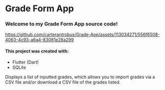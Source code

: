 # Grade Form App
### Welcome to my Grade Form App source code!



https://github.com/carterantrobus/Grade-App/assets/113034271/556f6508-4063-4c93-a6a4-83081e28a299



#### This project was created with:

* Flutter (Dart)
* SQLite

Displays a list of inputted grades, which allows you to import grades via a CSV file and/or download a CSV file of the grades listed.
